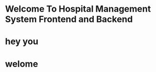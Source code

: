 # Welcome To Hospital Management System  Frontend and Backend
# hey you 
<div>
<h1>welome</h1>
</div>
